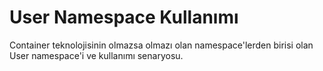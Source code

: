 # User Namespace Kullanımı

Container teknolojisinin olmazsa olmazı olan namespace'lerden birisi olan User namespace'i ve kullanımı senaryosu.
